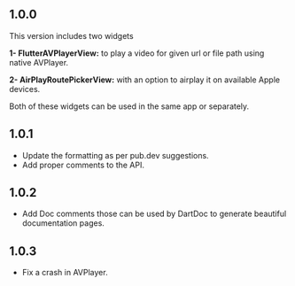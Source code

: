 ## 1.0.0

This version includes two widgets

**1- FlutterAVPlayerView:** to play a video for given url or file path using native AVPlayer.

**2- AirPlayRoutePickerView:** with an option to airplay it on available Apple devices.

Both of these widgets can be used in the same app or separately.

## 1.0.1

- Update the formatting as per pub.dev suggestions.
- Add proper comments to the API.

## 1.0.2

- Add Doc comments those can be used by DartDoc to generate beautiful documentation pages.

## 1.0.3

- Fix a crash in AVPlayer.
